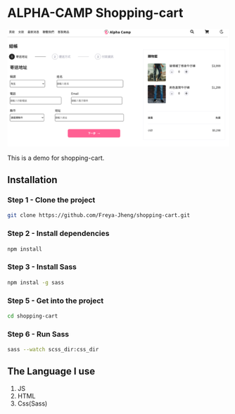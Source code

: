 # ALPHA-CAMP Shopping-cart
![image](https://github.com/Freya-Jheng/shopping-cart/blob/main/cover%20picture.png)

This is a demo for shopping-cart.

## Installation

### Step 1 - Clone the project
```bash
git clone https://github.com/Freya-Jheng/shopping-cart.git
```
### Step 2 - Install dependencies
```bash
npm install
```
### Step 3 - Install Sass
```bash
npm instal -g sass
```
### Step 5 - Get into the project
```bash
cd shopping-cart
```
### Step 6 - Run Sass
```bash
sass --watch scss_dir:css_dir
```

## The Language I use
1. JS
2. HTML
3. Css(Sass)